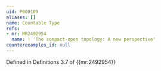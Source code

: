 ```yaml
---
uid: P000109
aliases: []
name: Countable Type
refs:
- mr: MR2492954
  name: ! 'The compact-open topology: A new perspective'
counterexamples_id: null
---
```

Defined in Definitions 3.7 of {{mr:2492954}}
